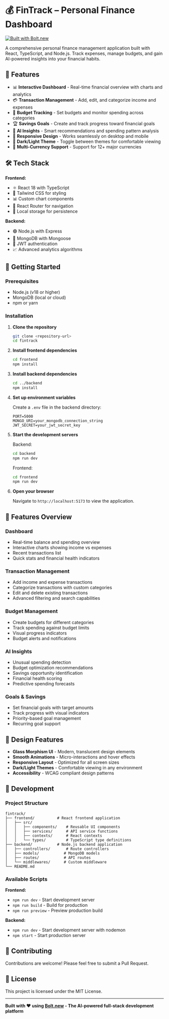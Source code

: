 # 💰 FinTrack – Personal Finance Dashboard

[![Built with Bolt.new](https://img.shields.io/badge/Built%20with-Bolt.new-FF6B6B?style=for-the-badge&logo=bolt&logoColor=white)](https://bolt.new)

A comprehensive personal finance management application built with React, TypeScript, and Node.js. Track expenses, manage budgets, and gain AI-powered insights into your financial habits.

## 🚀 Features

- 📊 **Interactive Dashboard** - Real-time financial overview with charts and analytics
- 💳 **Transaction Management** - Add, edit, and categorize income and expenses
- 🎯 **Budget Tracking** - Set budgets and monitor spending across categories
- 🏆 **Savings Goals** - Create and track progress toward financial goals
- 🧠 **AI Insights** - Smart recommendations and spending pattern analysis
- 📱 **Responsive Design** - Works seamlessly on desktop and mobile
- 🌙 **Dark/Light Theme** - Toggle between themes for comfortable viewing
- 💱 **Multi-Currency Support** - Support for 12+ major currencies

## 🛠️ Tech Stack

**Frontend:**
- ⚛️ React 18 with TypeScript
- 🎨 Tailwind CSS for styling
- 📊 Custom chart components
- 🔄 React Router for navigation
- 💾 Local storage for persistence

**Backend:**
- 🟢 Node.js with Express
- 🍃 MongoDB with Mongoose
- 🔐 JWT authentication
- 📈 Advanced analytics algorithms

## 🚀 Getting Started

### Prerequisites
- Node.js (v18 or higher)
- MongoDB (local or cloud)
- npm or yarn

### Installation

1. **Clone the repository**
   ```bash
   git clone <repository-url>
   cd fintrack
   ```

2. **Install frontend dependencies**
   ```bash
   cd frontend
   npm install
   ```

3. **Install backend dependencies**
   ```bash
   cd ../backend
   npm install
   ```

4. **Set up environment variables**
   
   Create a `.env` file in the backend directory:
   ```env
   PORT=5000
   MONGO_URI=your_mongodb_connection_string
   JWT_SECRET=your_jwt_secret_key
   ```

5. **Start the development servers**
   
   Backend:
   ```bash
   cd backend
   npm run dev
   ```
   
   Frontend:
   ```bash
   cd frontend
   npm run dev
   ```

6. **Open your browser**
   
   Navigate to `http://localhost:5173` to view the application.

## 📱 Features Overview

### Dashboard
- Real-time balance and spending overview
- Interactive charts showing income vs expenses
- Recent transactions list
- Quick stats and financial health indicators

### Transaction Management
- Add income and expense transactions
- Categorize transactions with custom categories
- Edit and delete existing transactions
- Advanced filtering and search capabilities

### Budget Management
- Create budgets for different categories
- Track spending against budget limits
- Visual progress indicators
- Budget alerts and notifications

### AI Insights
- Unusual spending detection
- Budget optimization recommendations
- Savings opportunity identification
- Financial health scoring
- Predictive spending forecasts

### Goals & Savings
- Set financial goals with target amounts
- Track progress with visual indicators
- Priority-based goal management
- Recurring goal support

## 🎨 Design Features

- **Glass Morphism UI** - Modern, translucent design elements
- **Smooth Animations** - Micro-interactions and hover effects
- **Responsive Layout** - Optimized for all screen sizes
- **Dark/Light Themes** - Comfortable viewing in any environment
- **Accessibility** - WCAG compliant design patterns

## 🔧 Development

### Project Structure
```
fintrack/
├── frontend/          # React frontend application
│   ├── src/
│   │   ├── components/    # Reusable UI components
│   │   ├── services/      # API service functions
│   │   ├── contexts/      # React contexts
│   │   └── types/         # TypeScript type definitions
├── backend/           # Node.js backend application
│   ├── controllers/       # Route controllers
│   ├── models/           # MongoDB models
│   ├── routes/           # API routes
│   └── middlewares/      # Custom middleware
└── README.md
```

### Available Scripts

**Frontend:**
- `npm run dev` - Start development server
- `npm run build` - Build for production
- `npm run preview` - Preview production build

**Backend:**
- `npm run dev` - Start development server with nodemon
- `npm start` - Start production server

## 🤝 Contributing

Contributions are welcome! Please feel free to submit a Pull Request.

## 📄 License

This project is licensed under the MIT License.

---

**Built with ❤️ using [Bolt.new](https://bolt.new) - The AI-powered full-stack development platform**